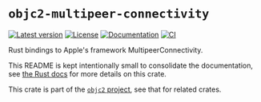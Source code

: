 # `objc2-multipeer-connectivity`

[![Latest version](https://badgen.net/crates/v/objc2-multipeer-connectivity)](https://crates.io/crates/objc2-multipeer-connectivity)
[![License](https://badgen.net/badge/license/Zlib%20OR%20Apache-2.0%20OR%20MIT/blue)](../../LICENSE.md)
[![Documentation](https://docs.rs/objc2-multipeer-connectivity/badge.svg)](https://docs.rs/objc2-multipeer-connectivity/)
[![CI](https://github.com/madsmtm/objc2/actions/workflows/ci.yml/badge.svg)](https://github.com/madsmtm/objc2/actions/workflows/ci.yml)

Rust bindings to Apple's framework MultipeerConnectivity.

This README is kept intentionally small to consolidate the documentation, see
[the Rust docs](https://docs.rs/objc2-multipeer-connectivity/) for more details on this crate.

This crate is part of the [`objc2` project](https://github.com/madsmtm/objc2),
see that for related crates.
